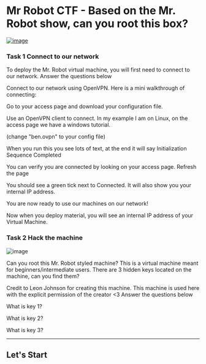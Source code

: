 # Mr Robot CTF - Based on the Mr. Robot show, can you root this box?

[![image](https://github.com/GTekSD/SUASS/assets/55411358/e368defa-d2ce-4917-b6a2-1054956ea8a3)](https://tryhackme.com/room/mrrobot)


### Task 1 Connect to our network

To deploy the Mr. Robot virtual machine, you will first need to connect to our network.
Answer the questions below

Connect to our network using OpenVPN. Here is a mini walkthrough of connecting:

Go to your access page and download your configuration file.

Use an OpenVPN client to connect. In my example I am on Linux, on the access page we have a windows tutorial.

(change "ben.ovpn" to your config file)

When you run this you see lots of text, at the end it will say Initialization Sequence Completed

You can verify you are connected by looking on your access page. Refresh the page

You should see a green tick next to Connected. It will also show you your internal IP address.

You are now ready to use our machines on our network!

Now when you deploy material, you will see an internal IP address of your Virtual Machine.


### Task 2 Hack the machine

![image](https://github.com/GTekSD/SUASS/assets/55411358/4195d313-b5b4-4e32-98c4-2962a74f6c1e)


Can you root this Mr. Robot styled machine? This is a virtual machine meant for beginners/intermediate users. There are 3 hidden keys located on the machine, can you find them?

Credit to Leon Johnson for creating this machine. This machine is used here with the explicit permission of the creator <3 
Answer the questions below

What is key 1?

What is key 2?

What is key 3?


   -----------------

## Let's Start
